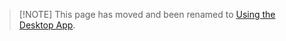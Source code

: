 <!-- markdownlint-disable MD041 -->

> [!NOTE] This page has moved and been renamed to
> [Using the Desktop App](/tutorials/desktop-app?id=add-a-context).
